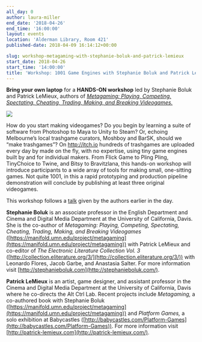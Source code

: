 ```yaml
---
all_day: 0
author: laura-miller
end_date: '2018-04-26'
end_time: '16:00:00'
layout: events
location: 'Alderman Library, Room 421'
published-date: 2018-04-09 16:14:12+00:00

slug: workshop-metagaming-with-stephanie-boluk-and-patrick-lemieux
start_date: 2018-04-26
start_time: '14:00:00'
title: 'Workshop: 1001 Game Engines with Stephanie Boluk and Patrick LeMieux'
---
```


**Bring your own laptop** for a **HANDS-ON workshop** led by Stephanie Boluk and Patrick LeMieux, authors of [_Metagaming: Playing, Competing, Spectating, Cheating, Trading, Making, and Breaking Videogames._](https://www.upress.umn.edu/book-division/books/metagaming)

![](http://static.scholarslab.org/wp-content/uploads/2018/03/metagaming-194x300.jpg)

How do you start making videogames? Do you begin by learning a suite of software from Photoshop to Maya to Unity to Steam? Or, echoing Melbourne’s local trashgame curators, Moshboy and BarSK, should we “make trashgames”? On http://itch.io hundreds of trashgames are uploaded every day by made on the fly, with no expertise, using tiny game engines built by and for individual makers. From Flick Game to Pling Pling, TinyChoice to Twine, and Bitsy to Bravitzlana, this hands-on workshop will introduce participants to a wide array of tools for making small, one-sitting games. Not quite 1001, in this a rapid prototyping and production pipeline demonstration will conclude by publishing at least three original videogames.

This workshop follows a [talk](http://scholarslab.org/events/metagaming-talk-workshop/) given by the authors earlier in the day.

**Stephanie Boluk** is an associate professor in the English Department and Cinema and Digital Media Department at the University of California, Davis. She is the co-author of _Metagaming: Playing, Competing, Spectating, Cheating, Trading, Making, and Breaking Videogames_ ([https://manifold.umn.edu/project/metagaming](https://manifold.umn.edu/project/metagaming)) with Patrick LeMieux and co-editor of _The Electronic Literature Collection Vol. 3_ ([http://collection.eliterature.org/3/](http://collection.eliterature.org/3/)) with Leonardo Flores, Jacob Garbe, and Anastasia Salter. For more information visit [http://stephanieboluk.com](http://stephanieboluk.com/).

**Patrick LeMieux** is an artist, game designer, and assistant professor in the Cinema and Digital Media Department at the University of California, Davis where he co-directs the Alt Ctrl Lab. Recent projects include _Metagaming,_ a co-authored book with Stephanie Boluk ([https://manifold.umn.edu/project/metagaming](https://manifold.umn.edu/project/metagaming)) and _Platform Games,_ a solo exhibition at Babycastles ([http://babycastles.com/Platform-Games](http://babycastles.com/Platform-Games)). For more information visit [http://patrick-lemieux.com](http://patrick-lemieux.com/).
